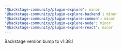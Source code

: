 ```yaml
---
'@backstage-community/plugin-explore': minor
'@backstage-community/plugin-explore-backend': minor
'@backstage-community/plugin-explore-common': minor
'@backstage-community/plugin-explore-node': minor
'@backstage-community/plugin-explore-react': minor
---
```


Backstage version bump to v1.38.1
